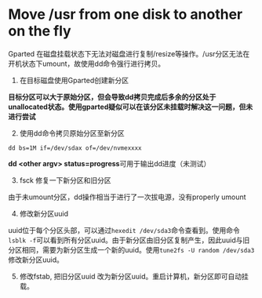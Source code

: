 # Move /usr from one disk to another on the fly

Gparted 在磁盘挂载状态下无法对磁盘进行复制/resize等操作。/usr分区无法在开机状态下umount，故使用dd命令强行进行拷贝。

1. 在目标磁盘使用Gparted创建新分区

**目标分区可以大于原始分区，但会导致dd拷贝完成后多余的分区处于unallocated状态。使用gparted疑似可以在该分区未挂载时解决这一问题，但未进行尝试**

2. 使用dd命令拷贝原始分区至新分区

`dd bs=1M if=/dev/sdax of=/dev/nvmexxxx`

**dd \<other argv\> status=progress**可用于输出dd进度（未测试）

3. fsck 修复一下新分区和旧分区

由于未umount分区，dd操作相当于进行了一次拔电源，没有properly umount

4. 修改新分区uuid

uuid位于每个分区头部，可以通过`hexedit /dev/sda3`命令查看到。使用命令`lsblk -f`可以看到所有分区uuid。由于新分区由旧分区复制产生，因此uuid与旧分区相同，需要为新分区生成一个新的uuid。使用`tune2fs -U random /dev/sda3`修改新分区uuid。

5. 修改fstab, 把旧分区uuid 改为新分区uuid。重启计算机，新分区即可自动挂载。